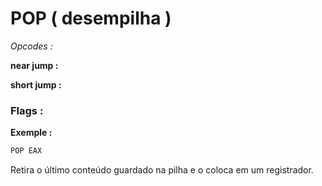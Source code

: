 # POP  ( desempilha )

*Opcodes :*

**near jump :** 

**short jump :**

### Flags :

 

**Exemple :**

```coffeescript
POP EAX
```

Retira o último conteúdo guardado na pilha e o coloca em um registrador.